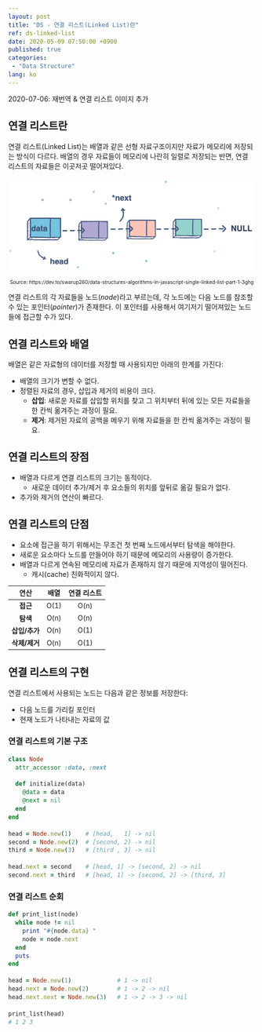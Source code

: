 ```yaml
---
layout: post
title: "DS - 연결 리스트(Linked List)란"
ref: ds-linked-list
date: 2020-05-09 07:50:00 +0900
published: true
categories:
 - "Data Structure"
lang: ko
---
```


<div class="updated">  
2020-07-06: 재번역 & 연결 리스트 이미지 추가 <br>

</div>

## 연결 리스트란

연결 리스트(Linked List)는 배열과 같은 선형 자료구조이지만 자료가 메모리에 저장되는 방식이 다르다. 
배열의 경우 자료들이 메모리에 나란히 일렬로 저장되는 반면, 연결 리스트의 자료들은 이곳저곳 떨어져있다. 

![Linked List image](assets/images/data-structure/linked-list/linkedlist.png)
<div style="font-size: 10px; text-align: center;">Source: https://dev.to/swarup260/data-structures-algorithms-in-javascript-single-linked-list-part-1-3ghg</div>

연결 리스트의 각 자료들을 노드(_node_)라고 부르는데, 각 노드에는 다음 노드를 참조할 수 있는 포인터(_pointer_)가
존재한다. 이 포인터를 사용해서 여기저기 떨어져있는 노드들에 접근할 수가 있다.

<div class="divider"></div>

## 연결 리스트와 배열
배열은 같은 자료형의 데이터를 저장할 때 사용되지만 아래의 한계를 가진다:
- 배열의 크기가 변할 수 없다.
- 정렬된 자료의 경우, 삽입과 제거의 비용이 크다.
  + **삽입**: 새로운 자료를 삽입할 위치를 찾고 그 위치부터 뒤에 있는 모든 자료들을 한 칸씩 옮겨주는 과정이 필요. 
  + **제거**: 제거된 자료의 공백을 메우기 위해 자료들을 한 칸씩 옮겨주는 과정이 필요.

<div class="divider"></div>

## 연결 리스트의 장점
- 배열과 다르게 연결 리스트의 크기는 동적이다.
  + 새로운 데이터 추가/제거 후 요소들의 위치를 앞뒤로 옮길 필요가 없다.
- 추가와 제거의 연산이 빠르다.

## 연결 리스트의 단점
- 요소에 접근을 하기 위해서는 무조건 첫 번째 노드에서부터 탐색을 해야한다.
- 새로운 요소마다 노드를 만들어야 하기 때문에 메모리의 사용량이 증가한다.
- 배열과 다르게 연속된 메모리에 자료가 존재하지 않기 때문에 지역성이 떨어진다.
  +  캐시(cache) 친화적이지 않다.

| 연산 | 배열 | 연결 리스트 |
|:---:|:---:|:---:|
|**접근**| O(1) | O(n) |
|**탐색**| O(n) | O(n) |
|**삽입/추가**| O(n) | O(1) |
|**삭제/제거**| O(n) | O(1) |

<div class="divider"></div>

## 연결 리스트의 구현
연결 리스트에서 사용되는 노드는 다음과 같은 정보를 저장한다:
- 다음 노드를 가리킬 포인터
- 현재 노드가 나타내는 자료의 값 

### 연결 리스트의 기본 구조
```rb
class Node
  attr_accessor :data, :next
  
  def initialize(data)
    @data = data
    @next = nil
  end
end

head = Node.new(1)    # [head,   1] -> nil
second = Node.new(2)  # [second, 2] -> nil
third = Node.new(3)   # [third , 3] -> nil

head.next = second    # [head, 1] -> [second, 2] -> nil
second.next = third   # [head, 1] -> [second, 2] -> [third, 3]
```

### 연결 리스트 순회
```rb
def print_list(node)
  while node != nil
    print "#{node.data} "
    node = node.next
  end
  puts
end

head = Node.new(1)             # 1 -> nil
head.next = Node.new(2)        # 1 -> 2 -> nil
head.next.next = Node.new(3)   # 1 -> 2 -> 3 -> nil

print_list(head)
# 1 2 3
```

